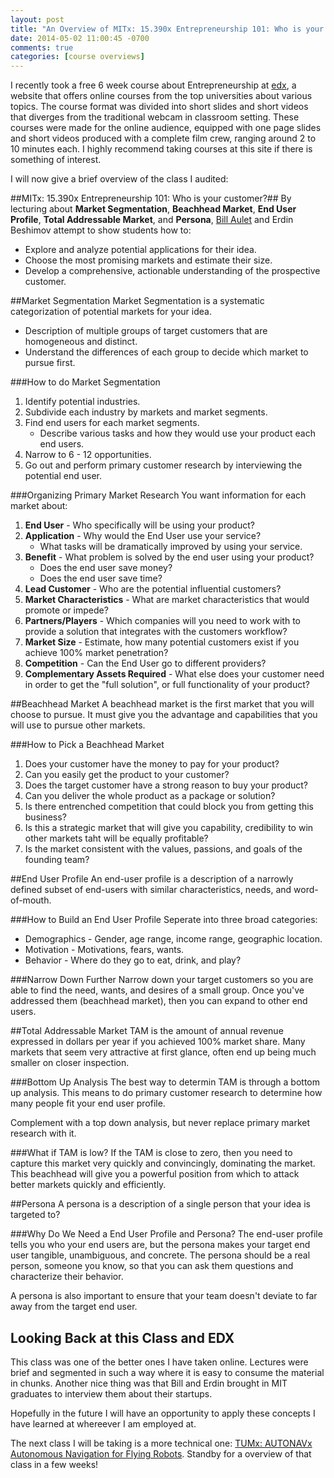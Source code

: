 ```yaml
---
layout: post
title: "An Overview of MITx: 15.390x Entrepreneurship 101: Who is your customer?"
date: 2014-05-02 11:00:45 -0700
comments: true
categories: [course overviews]
---
```

[1]: https://courses.edx.org
[2]: http://mitsloan.mit.edu/faculty/detail.php?in_spseqno=9118
[3]: https://courses.edx.org/courses/TUMx/AUTONAVx/2T2014/info

I recently took a free 6 week course about Entrepreneurship at
[edx][1], a website that offers online courses from the top
universities about various topics. The course format was
divided into short slides and short videos that diverges from
the traditional webcam in classroom setting. These courses
were made for the online audience, equipped with one page slides
and short videos produced with a complete film crew, ranging
around 2 to 10 minutes each. I highly recommend taking courses
at this site if there is something of interest.

I will now give a brief overview of the class I audited:

##MITx: 15.390x Entrepreneurship 101: Who is your customer?##
By lecturing about **Market Segmentation**,
**Beachhead Market**, **End User Profile**, **Total
Addressable Market**, and **Persona**, [Bill Aulet][2] and 
Erdin Beshimov attempt to show students how to:

* Explore and analyze potential applications for their idea.
* Choose the most promising markets and estimate their size.
* Develop a comprehensive, actionable understanding of the
prospective customer.

##Market Segmentation
Market Segmentation is a systematic categorization of potential markets for your idea.

* Description of multiple groups of target customers that are
homogeneous and distinct.
* Understand the differences of each group to decide which
market to pursue first.

###How to do Market Segmentation

1. Identify potential industries.
2. Subdivide each industry by markets and market segments.
3. Find end users for each market segments.
    * Describe various tasks and how they would use your product
each end users.
4. Narrow to 6 - 12 opportunities.
5. Go out and perform primary customer research by interviewing
the potential end user.

###Organizing Primary Market Research
You want information for each market about:

1. **End User** - Who specifically will be using your product? 
1. **Application** - Why would the End User use your service?
    * What tasks will be dramatically improved by using your
      service.
1. **Benefit** - What problem is solved by the end user using
  your product?
    * Does the end user save money?
    * Does the end user save time?
1. **Lead Customer** - Who are the potential influential
  customers?
1. **Market Characteristics** - What are market characteristics
  that would promote or impede?
1. **Partners/Players** - Which companies will you need to work
  with to provide a solution that integrates with the customers
  workflow?
1. **Market Size** - Estimate, how many potential customers
  exist if you achieve 100% market penetration?
1. **Competition** - Can the End User go to different
  providers?
1. **Complementary Assets Required** - What else does your
  customer need in order to get the "full solution", or full
  functionality of your product?

##Beachhead Market
A beachhead market is the first market that you will choose to
pursue. It must give you the advantage and capabilities that
you will use to pursue other markets.

###How to Pick a Beachhead Market
1. Does your customer have the money to pay for your product?
2. Can you easily get the product to your customer?
3. Does the target customer have a strong reason to buy your 
  product?
4. Can you deliver the whole product as a package or solution?
5. Is there entrenched competition that could block you from
  getting this business?
6. Is this a strategic market that will give you capability,
  credibility to win other markets taht will be equally profitable?
7. Is the market consistent with the values, passions, and
goals of the founding team?

##End User Profile
An end-user profile is a description of a narrowly defined
subset of end-users with similar characteristics, needs, and
word-of-mouth.

###How to Build an End User Profile
Seperate into three broad categories:

* Demographics - Gender, age range, income range, geographic
  location.
* Motivation - Motivations, fears, wants.
* Behavior - Where do they go to eat, drink, and play?

###Narrow Down Further
Narrow down your target customers so you are able to find the
need, wants, and desires of a small group. Once you've
addressed them (beachhead market), then you can expand to other
end users.

##Total Addressable Market
TAM is the amount of annual revenue expressed in dollars per 
year if you achieved 100% market share. Many markets that seem
very attractive at first glance, often end up being much
smaller on closer inspection.

###Bottom Up Analysis
The best way to determin TAM is through a bottom up analysis.
This means to do primary customer research to determine how
many people fit your end user profile.

Complement with a top down analysis, but never replace primary
market research with it.

###What if TAM is low?
If the TAM is close to zero, then you need to capture this
market very quickly and convincingly, dominating the market.
This beachhead will give you a powerful position from which to
attack better markets quickly and efficiently.

##Persona
A persona is a description of a single person that your idea is targeted to?

###Why Do We Need a End User Profile and Persona?
The end-user profile tells you who your end users are, but the 
persona makes your target end user tangible, unambiguous, and 
concrete. The persona should be a real person, someone you
know, so that you can ask them questions and characterize their
behavior.

A persona is also important to ensure that your team doesn't
deviate to far away from the target end user.

## Looking Back at this Class and EDX
This class was one of the better ones I have taken online.
Lectures were brief and segmented in such a way where it is
easy to consume the material in chunks. Another nice thing
was that Bill and Erdin brought in MIT graduates to interview
them about their startups.

Hopefully in the future I will have an opportunity to apply
these concepts I have learned at whereever I am employed at.

The next class I will be taking is a more technical one:
[TUMx: AUTONAVx Autonomous Navigation for Flying Robots][3].
Standby for a overview of that class in a few weeks!